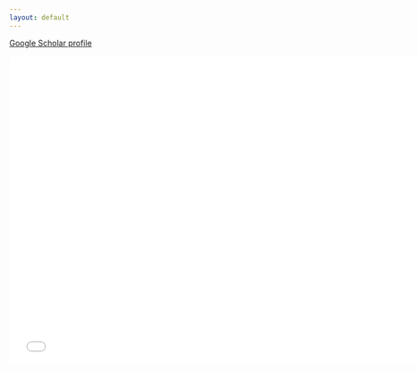 ```yaml
---
layout: default
---
```


<div id="webaddress">
<a href="{{ site.github.googlescholar_url }}"><i class="fas fa-thin fa-user-graduate"></i> Google Scholar profile</a><br>
</div>
<br>

<iframe src="{{ site.github.googlescholar_url }}" width="750px" height="550px" style="border:none;"></iframe>
